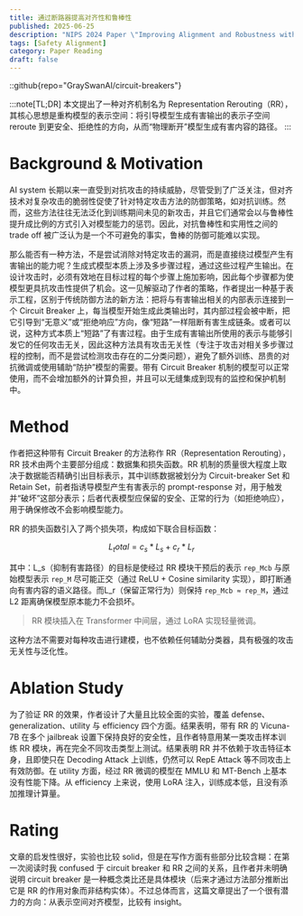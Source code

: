 ```yaml
---
title: 通过断路器提高对齐性和鲁棒性
published: 2025-06-25
description: "NIPS 2024 Paper \"Improving Alignment and Robustness with Circuit Breakers\""
tags: [Safety Alignment]
category: Paper Reading
draft: false
---
```


::github{repo="GraySwanAI/circuit-breakers"}

:::note[TL;DR]
本文提出了一种对齐机制名为 Representation Rerouting（RR），其核心思想是重构模型的表示空间：将引导模型生成有害输出的表示子空间 reroute 到更安全、拒绝性的方向，从而“物理断开”模型生成有害内容的路径。
:::


# Background & Motivation

AI system 长期以来一直受到对抗攻击的持续威胁，尽管受到了广泛关注，但对齐技术对复杂攻击的脆弱性促使了针对特定攻击方法的防御策略，如对抗训练。然而，这些方法往往无法泛化到训练期间未见的新攻击，并且它们通常会以与鲁棒性提升成比例的方式引入对模型能力的惩罚。因此，对抗鲁棒性和实用性之间的 trade off 被广泛认为是一个不可避免的事实，鲁棒的防御可能难以实现。

那么能否有一种方法，不是尝试消除对特定攻击的漏洞，而是直接绕过模型产生有害输出的能力呢？生成式模型本质上涉及多步骤过程，通过这些过程产生输出。在设计攻击时，必须有效地在目标过程的每个步骤上施加影响，因此每个步骤都为使模型更具抗攻击性提供了机会。这一见解驱动了作者的策略，作者提出一种基于表示工程，区别于传统防御方法的新方法：把将与有害输出相关的内部表示连接到一个 Circuit Breaker 上，每当模型开始生成此类输出时，其内部过程会被中断，把它引导到“无意义”或“拒绝响应”方向，像“短路”一样阻断有害生成链条。或者可以说，这种方式本质上“短路”了有害过程。由于生成有害输出所使用的表示与能够引发它的任何攻击无关，因此这种方法具有攻击无关性（专注于攻击对相关多步骤过程的控制，而不是尝试检测攻击存在的二分类问题），避免了额外训练、昂贵的对抗微调或使用辅助“防护”模型的需要。带有 Circuit Breaker 机制的模型可以正常使用，而不会增加额外的计算负担，并且可以无缝集成到现有的监控和保护机制中。


# Method

作者把这种带有 Circuit Breaker 的方法称作 RR（Representation Rerouting），RR 技术由两个主要部分组成：数据集和损失函数。RR 机制的质量很大程度上取决于数据能否精确引出目标表示，其中训练数据被划分为 Circuit-breaker Set 和 Retain Set，前者指诱导模型产生有害表示的 prompt-response 对，用于触发并“破坏”这部分表示；后者代表模型应保留的安全、正常的行为（如拒绝响应），用于确保修改不会影响模型能力。

RR 的损失函数引入了两个损失项，构成如下联合目标函数：

```math
L_total = c_s * L_s + c_r * L_r
```

其中：L_s（抑制有害路径）的目标是使经过 RR 模块干预后的表示 `rep_Mcb` 与原始模型表示 `rep_M` 尽可能正交（通过 ReLU + Cosine similarity 实现），即打断通向有害内容的语义路径。而L_r（保留正常行为）则保持 `rep_Mcb ≈ rep_M`，通过 L2 距离确保模型原本能力不会损坏。

> RR 模块插入在 Transformer 中间层，通过 LoRA 实现轻量微调。

这种方法不需要对每种攻击进行建模，也不依赖任何辅助分类器，具有极强的攻击无关性与泛化性。


# Ablation Study

为了验证 RR 的效果，作者设计了大量且比较全面的实验，覆盖 defense、generalization、utility 与 efficiency 四个方面。结果表明，带有 RR 的 Vicuna-7B 在多个 jailbreak 设置下保持良好的安全性，且作者特意用某一类攻击样本训练 RR 模块，再在完全不同攻击类型上测试。结果表明 RR 并不依赖于攻击特征本身，且即使只在 Decoding Attack 上训练，仍然可以 RepE Attack 等不同攻击上有效防御。在 utility 方面，经过 RR 微调的模型在 MMLU 和 MT-Bench 上基本没有性能下降。从 efficiency 上来说，使用 LoRA 注入，训练成本低，且没有添加推理计算量。


# Rating

文章的启发性很好，实验也比较 solid，但是在写作方面有些部分比较含糊：在第一次阅读时我 confused 于 circuit breaker 和 RR 之间的关系，且作者并未明确说明 circuit breaker 是一种概念类比还是具体模块（后来才通过方法部分推断出它是 RR 的作用对象而非结构实体）。不过总体而言，这篇文章提出了一个很有潜力的方向：从表示空间对齐模型，比较有 insight。